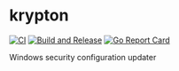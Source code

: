 # krypton

[![CI](https://github.com/milgradesec/krypton/actions/workflows/golang-ci.yml/badge.svg)](https://github.com/milgradesec/krypton/actions/workflows/golang-ci.yml)
[![Build and Release](https://github.com/milgradesec/krypton/actions/workflows/release.yml/badge.svg)](https://github.com/milgradesec/krypton/actions/workflows/release.yml)
[![Go Report Card](https://goreportcard.com/badge/github.com/milgradesec/krypton)](https://goreportcard.com/report/github.com/milgradesec/krypton)

Windows security configuration updater

